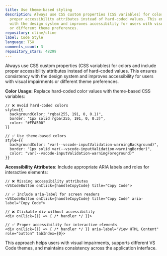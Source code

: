 ```yaml
---
title: Use theme-based styling
description: Always use CSS custom properties (CSS variables) for colors and include
  proper accessibility attributes instead of hard-coded values. This ensures consistency
  with the design system and improves accessibility for users with visual impairments
  or different theme preferences.
repository: cline/cline
label: Code Style
language: TSX
comments_count: 3
repository_stars: 48299
---
```


Always use CSS custom properties (CSS variables) for colors and include proper accessibility attributes instead of hard-coded values. This ensures consistency with the design system and improves accessibility for users with visual impairments or different theme preferences.

**Color Usage:**
Replace hard-coded color values with theme-based CSS variables:
```tsx
// ❌ Avoid hard-coded colors
style={{
  backgroundColor: "rgba(255, 191, 0, 0.1)",
  border: "1px solid rgba(255, 191, 0, 0.3)",
  color: "#FFA500"
}}

// ✅ Use theme-based colors
style={{
  backgroundColor: "var(--vscode-inputValidation-warningBackground)",
  border: "1px solid var(--vscode-inputValidation-warningBorder)", 
  color: "var(--vscode-inputValidation-warningForeground)"
}}
```

**Accessibility Attributes:**
Include appropriate ARIA labels and roles for interactive elements:
```tsx
// ❌ Missing accessibility attributes
<VSCodeButton onClick={handleCopyCode} title="Copy Code">

// ✅ Include aria-label for screen readers
<VSCodeButton onClick={handleCopyCode} title="Copy Code" aria-label="Copy Code">

// ❌ Clickable div without accessibility
<div onClick={() => { /* handler */ }}>

// ✅ Proper accessibility for interactive elements  
<div onClick={() => { /* handler */ }} aria-label="View HTML Content" role="button" tabIndex={0}>
```

This approach helps users with visual impairments, supports different VS Code themes, and maintains consistency across the application interface.
